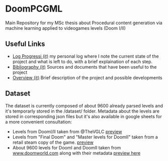 # DoomPCGML
Main Repository for my MSc thesis about Procedural content generation via machine learning applied to videogames levels (Doom I/II)

## Useful Links
* [Log Progressi (it)](https://drive.google.com/open?id=1mEVQyaKdYL0TJLRg279CoGagp1Bz2aU7lSQNQvCc1Wc) my personal log where I note the current state of the project and what is left to do, with a brief explaination of each step.
* [Bibliography (it)](https://drive.google.com/open?id=1yZST4OQBGEaHU4lrI0jtZQuYQ6ts4mLapJRkP17iMw0) Sources and documents that have been useful to the project
* [Overview (it)](https://drive.google.com/open?id=1mEVQyaKdYL0TJLRg279CoGagp1Bz2aU7lSQNQvCc1Wc) Brief description of the project 
and possible developments

## Dataset
The dataset is currently composed of about 9600 already parsed levels and it's temporarly stored in the /dataset/ folder. 
Metadata about the levels are stored in corresponding json files but it's also available in google sheets for a more convenient consultation:
- Levels from DoomI/II taken from @TheVGLC [preview](https://drive.google.com/open?id=1SUbK48BSfG_qSyxokkWr-R0XlT_D40OlCoRljevKbmM)
- Levels from "Final Doom" and "Master levels for DoomII" taken from a retail steam copy of the game. [preview](https://drive.google.com/open?id=1SUbK48BSfG_qSyxokkWr-R0XlT_D40OlCoRljevKbmM)
- About 9600 levels for DoomI and DoomII taken from www.doomworld.com along with their metadata [preview here](https://drive.google.com/open?id=1LeKRCot5eu69_y71w8EYIBYQdwkDtdWlx68nmLqTYxg)
